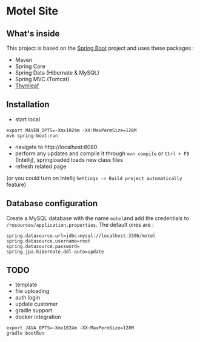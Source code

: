 # Motel Site

## What's inside
This project is based on the [Spring Boot](http://projects.spring.io/spring-boot/) project and uses these packages :
- Maven
- Spring Core
- Spring Data (Hibernate & MySQL)
- Spring MVC (Tomcat)
- [Thymleaf](www.thymeleaf.org)

## Installation

- start local
```
export MAVEN_OPTS=-Xmx1024m -XX:MaxPermSize=128M
mvn spring-boot:run
```
- navigate to http://localhost:8080
- perform any updates and compile it through `mvn compile` or `Ctrl + F9` (Intellij), springloaded loads new class files
- refresh related page

(or you could turn on Intellij `Settings -> Build project automatically` feature)

## Database configuration 
Create a MySQL database with the name `motel`and add the credentials to `/resources/application.properties`.
The default ones are :

```
spring.datasource.url=jdbc:mysql://localhost:3306/motel
spring.datasource.username=root
spring.datasource.password=
spring.jpa.hibernate.ddl-auto=update
```

## TODO

- template
- file uploading
- auth login
- update customer
- gradle support
- docker integration

```
export JAVA_OPTS=-Xmx1024m -XX:MaxPermSize=128M
gradle bootRun
```
